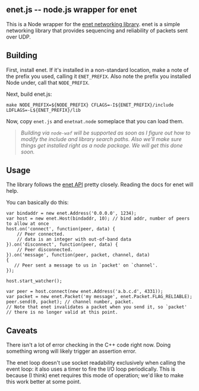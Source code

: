 ## enet.js -- node.js wrapper for enet

This is a Node wrapper for the [enet networking library](http://enet.bespin.org/). enet is a simple networking library that provides sequencing and reliability of packets sent over UDP.

## Building

First, install enet. If it's installed in a non-standard location, make a note of the prefix you used, calling it `ENET_PREFIX`. Also note the prefix you installed Node under, call that `NODE_PREFIX`.

Next, build enet.js:

    make NODE_PREFIX=${NODE_PREFIX} CFLAGS=-I${ENET_PREFIX}/include LDFLAGS=-L${ENET_PREFIX}/lib
    
Now, copy `enet.js` and `enetnat.node` someplace that you can load them.

> _Building via `node-waf` will be supported as soon as I figure out how to modify the include and library search paths. Also we'll make sure things get installed right as a node package. We will get this done soon._

## Usage

The library follows the [enet API](http://enet.bespin.org/modules.html) pretty closely. Reading the docs for enet will help.

You can basically do this:

    var bindaddr = new enet.Address('0.0.0.0', 1234);
    var host = new enet.Host(bindaddr, 10); // bind addr, number of peers to allow at once
    host.on('connect', function(peer, data) {
        // Peer connected.
        // data is an integer with out-of-band data
    }).on('disconnect', function(peer, data) {
        // Peer disconnected.
    }).on('message', function(peer, packet, channel, data)
    {
       // Peer sent a message to us in `packet' on `channel'.
    });
    
    host.start_watcher();
    
    var peer = host.connect(new enet.Address('a.b.c.d', 4331));
    var packet = new enet.Packet('my message', enet.Packet.FLAG_RELIABLE);
    peer.send(0, packet); // channel number, packet.
    // Note that enet invalidates a packet when you send it, so `packet'
    // there is no longer valid at this point.

## Caveats

There isn't a lot of error checking in the C++ code right now. Doing something wrong will likely trigger an assertion error.

The enet loop doesn't use socket readability exclusively when calling the event loop: it also uses a timer to fire the I/O loop periodically. This is because (I think) enet requires this mode of operation; we'd like to make this work better at some point.